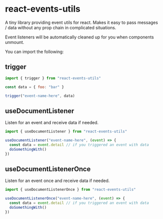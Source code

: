 # react-events-utils

A tiny library providing event utils for react. Makes it easy to pass messages / data without any prop chain in complicated situations.

Event listeners will be automatically cleaned up for you when components unmount.

You can import the following:

## trigger

```js
import { trigger } from "react-events-utils"

const data = { foo: "bar" }

trigger("event-name-here", data)
```

## useDocumentListener

Listen for an event and receive data if needed.

```js
import { useDocumentListener } from "react-events-utils"

useDocumentListener("event-name-here", (event) => {
  const data = event.detail // if you triggered an event with data
  doSomethingWith()
})
```

## useDocumentListenerOnce

Listen for an event once and receive data if needed.

```js
import { useDocumentListenerOnce } from "react-events-utils"

useDocumentListenerOnce("event-name-here", (event) => {
  const data = event.detail // if you triggered an event with data
  doSomethingWith()
})
```